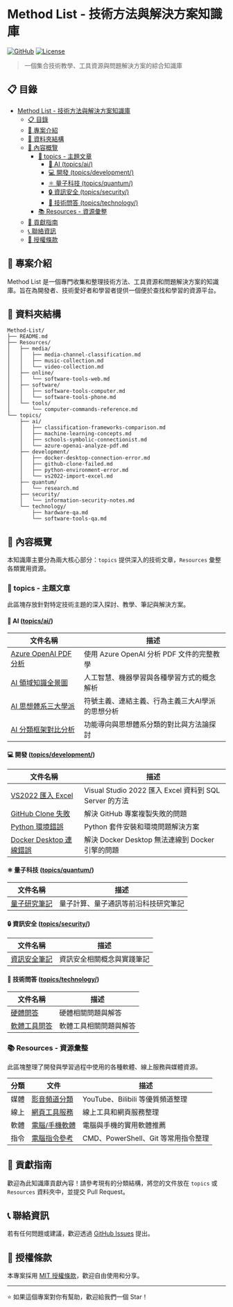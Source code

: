 # Method List - 技術方法與解決方案知識庫

[![GitHub](https://img.shields.io/badge/GitHub-Method--List-blue)](https://github.com/Youchenjiang/Method-List)
[![License](https://img.shields.io/badge/License-MIT-green.svg)](LICENSE)

> 一個集合技術教學、工具資源與問題解決方案的綜合知識庫

## 📋 目錄

- [Method List - 技術方法與解決方案知識庫](#method-list---技術方法與解決方案知識庫)
  - [📋 目錄](#-目錄)
  - [🎯 專案介紹](#-專案介紹)
  - [📁 資料夾結構](#-資料夾結構)
  - [📖 內容概覽](#-內容概覽)
    - [📝 topics - 主題文章](#-topics---主題文章)
      - [🤖 AI (topics/ai/)](#-ai-topicsai)
      - [💻 開發 (topics/development/)](#-開發-topicsdevelopment)
      - [⚛️ 量子科技 (topics/quantum/)](#️-量子科技-topicsquantum)
      - [🔒 資訊安全 (topics/security/)](#-資訊安全-topicssecurity)
      - [🔧 技術問答 (topics/technology/)](#-技術問答-topicstechnology)
    - [📚 Resources - 資源彙整](#-resources---資源彙整)
  - [🤝 貢獻指南](#-貢獻指南)
  - [📞 聯絡資訊](#-聯絡資訊)
  - [📄 授權條款](#-授權條款)

## 🎯 專案介紹

Method List 是一個專門收集和整理技術方法、工具資源和問題解決方案的知識庫。旨在為開發者、技術愛好者和學習者提供一個便於查找和學習的資源平台。

## 📁 資料夾結構

```tree
Method-List/
├── README.md
├── Resources/
│   ├── media/
│   │   ├── media-channel-classification.md
│   │   ├── music-collection.md
│   │   └── video-collection.md
│   ├── online/
│   │   └── software-tools-web.md
│   ├── software/
│   │   ├── software-tools-computer.md
│   │   └── software-tools-phone.md
│   └── tools/
│       └── computer-commands-reference.md
└── topics/
    ├── ai/
    │   ├── classification-frameworks-comparison.md
    │   ├── machine-learning-concepts.md
    │   ├── schools-symbolic-connectionist.md
    │   └── azure-openai-analyze-pdf.md
    ├── development/
    │   ├── docker-desktop-connection-error.md
    │   ├── github-clone-failed.md
    │   ├── python-environment-error.md
    │   └── vs2022-import-excel.md
    ├── quantum/
    │   └── research.md
    ├── security/
    │   └── information-security-notes.md
    └── technology/
        ├── hardware-qa.md
        └── software-tools-qa.md
```

## 📖 內容概覽

本知識庫主要分為兩大核心部分：`topics` 提供深入的技術文章，`Resources` 彙整各類實用資源。

### 📝 topics - 主題文章

此區塊存放針對特定技術主題的深入探討、教學、筆記與解決方案。

#### 🤖 AI ([topics/ai/](topics/ai/))

| 文件名稱 | 描述 |
|---------|------|
| [Azure OpenAI PDF 分析](topics/ai/azure-openai-analyze-pdf.md) | 使用 Azure OpenAI 分析 PDF 文件的完整教學 |
| [AI 領域知識全景圖](topics/ai/machine-learning-concepts.md) | 人工智慧、機器學習與各種學習方式的概念解析 |
| [AI 思想體系三大學派](topics/ai/schools-symbolic-connectionist.md) | 符號主義、連結主義、行為主義三大AI學派的思想分析 |
| [AI 分類框架對比分析](topics/ai/classification-frameworks-comparison.md) | 功能導向與思想體系分類的對比與方法論探討 |

#### 💻 開發 ([topics/development/](topics/development/))

| 文件名稱 | 描述 |
|---------|------|
| [VS2022 匯入 Excel](topics/development/vs2022-import-excel.md) | Visual Studio 2022 匯入 Excel 資料到 SQL Server 的方法 |
| [GitHub Clone 失敗](topics/development/github-clone-failed.md) | 解決 GitHub 專案複製失敗的問題 |
| [Python 環境錯誤](topics/development/python-environment-error.md) | Python 套件安裝和環境問題解決方案 |
| [Docker Desktop 連線錯誤](topics/development/docker-desktop-connection-error.md) | 解決 Docker Desktop 無法連線到 Docker 引擎的問題 |

#### ⚛️ 量子科技 ([topics/quantum/](topics/quantum/))

| 文件名稱 | 描述 |
|---------|------|
| [量子研究筆記](topics/quantum/research.md) | 量子計算、量子通訊等前沿科技研究筆記 |

#### 🔒 資訊安全 ([topics/security/](topics/security/))

| 文件名稱 | 描述 |
|---------|------|
| [資訊安全筆記](topics/security/information-security-notes.md) | 資訊安全相關概念與實踐筆記 |

#### 🔧 技術問答 ([topics/technology/](topics/technology/))

| 文件名稱 | 描述 |
|---------|------|
| [硬體問答](topics/technology/hardware-qa.md) | 硬體相關問題與解答 |
| [軟體工具問答](topics/technology/software-tools-qa.md) | 軟體工具相關問題與解答 |

### 📚 Resources - 資源彙整

此區塊整理了開發與學習過程中使用的各種軟體、線上服務與媒體資源。

| 分類 | 文件 | 描述 |
|------|------|------|
| 媒體 | [影音頻道分類](Resources/media/media-channel-classification.md) | YouTube、Bilibili 等優質頻道整理 |
| 線上 | [網頁工具服務](Resources/online/software-tools-web.md) | 線上工具和網頁服務整理 |
| 軟體 | [電腦/手機軟體](Resources/software/) | 電腦與手機的實用軟體推薦 |
| 指令 | [電腦指令參考](Resources/tools/computer-commands-reference.md) | CMD、PowerShell、Git 等常用指令整理 |

## 🤝 貢獻指南

歡迎為此知識庫貢獻內容！請參考現有的分類結構，將您的文件放在 `topics` 或 `Resources` 資料夾中，並提交 Pull Request。

## 📞 聯絡資訊

若有任何問題或建議，歡迎透過 [GitHub Issues](https://github.com/Youchenjiang/Method-List/issues) 提出。

## 📄 授權條款

本專案採用 [MIT 授權條款](LICENSE)，歡迎自由使用和分享。

---

⭐ 如果這個專案對你有幫助，歡迎給我們一個 Star！